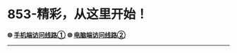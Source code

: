 # 853-精彩，从这里开始！
**:globe_with_meridians: [手机端访问线路①](https://asoifhn.853daohang.com)** 
**:globe_with_meridians: [电脑端访问线路②](https://asoifhn.853daohang.com)** 
- - - -
